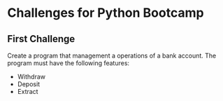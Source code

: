 # Challenges for Python Bootcamp

## First Challenge
Create a program that management a operations of a bank account. The program must have the following features:
* Withdraw
* Deposit
* Extract
